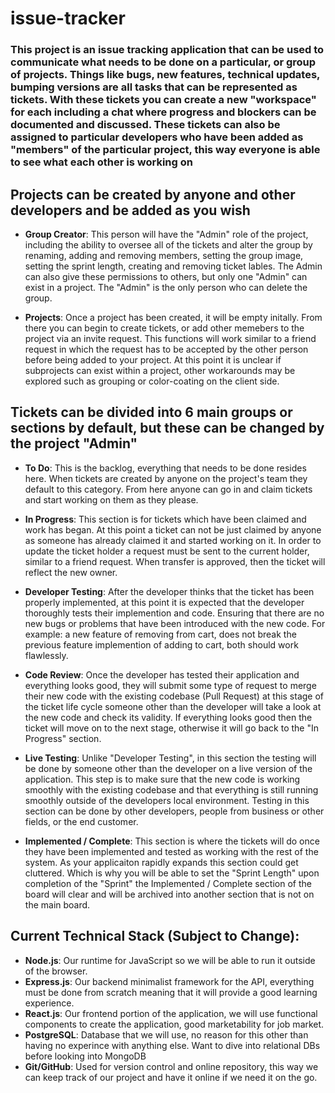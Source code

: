 # issue-tracker

### This project is an issue tracking application that can be used to communicate what needs to be done on a particular, or group of projects. Things like bugs, new features, technical updates, bumping versions are all tasks that can be represented as tickets. With these tickets you can create a new "workspace" for each including a chat where progress and blockers can be documented and discussed. These tickets can also be assigned to particular developers who have been added as "members" of the particular project, this way everyone is able to see what each other is working on

## Projects can be created by anyone and other developers and be added as you wish

- **Group Creator**: This person will have the "Admin" role of the project, including the ability to oversee all of the tickets and alter the group by renaming, adding and removing members, setting the group image, setting the sprint length, creating and removing ticket lables. The Admin can also give these permissions to others, but only one "Admin" can exist in a project. The "Admin" is the only person who can delete the group.

- **Projects**: Once a project has been created, it will be empty initally. From there you can begin to create tickets, or add other memebers to the project via an invite request. This functions will work similar to a friend request in which the request has to be accepted by the other person before being added to your project. At this point it is unclear if subprojects can exist within a project, other workarounds may be explored such as grouping or color-coating on the client side.

## Tickets can be divided into 6 main groups or sections by default, but these can be changed by the project "Admin"

- **To Do**: This is the backlog, everything that needs to be done resides here. When tickets are created by anyone on the project's team they default to this category. From here anyone can go in and claim tickets and start working on them as they please.

- **In Progress**: This section is for tickets which have been claimed and work has began. At this point a ticket can not be just claimed by anyone as someone has already claimed it and started working on it. In order to update the ticket holder a request must be sent to the current holder, similar to a friend request. When transfer is approved, then the ticket will reflect the new owner.

- **Developer Testing**: After the developer thinks that the ticket has been properly implemented, at this point it is expected that the developer thoroughly tests their implemention and code. Ensuring that there are no new bugs or problems that have been introduced with the new code. For example: a new feature of removing from cart, does not break the previous feature implemention of adding to cart, both should work flawlessly.

- **Code Review**: Once the developer has tested their application and everything looks good, they will submit some type of request to merge their new code with the existing codebase (Pull Request) at this stage of the ticket life cycle someone other than the developer will take a look at the new code and check its validity. If everything looks good then the ticket will move on to the next stage, otherwise it will go back to the "In Progress" section.

- **Live Testing**: Unlike "Developer Testing", in this section the testing will be done by someone other than the developer on a live version of the application. This step is to make sure that the new code is working smoothly with the existing codebase and that everything is still running smoothly outside of the developers local environment. Testing in this section can be done by other developers, people from business or other fields, or the end customer.

- **Implemented / Complete**: This section is where the tickets will do once they have been implemented and tested as working with the rest of the system. As your applicaiton rapidly expands this section could get cluttered. Which is why you will be able to set the "Sprint Length" upon completion of the "Sprint" the Implemented / Complete section of the board will clear and will be archived into another section that is not on the main board.

## Current Technical Stack (Subject to Change):

- **Node.js**: Our runtime for JavaScript so we will be able to run it outside of the browser.
- **Express.js**: Our backend minimalist framework for the API, everything must be done from scratch meaning that it will provide a good learning experience.
- **React.js**: Our frontend portion of the application, we will use functional components to create the application, good marketability for job market.
- **PostgreSQL**: Database that we will use, no reason for this other than having no experince with anything else. Want to dive into relational DBs before looking into MongoDB
- **Git/GitHub**: Used for version control and online repository, this way we can keep track of our project and have it online if we need it on the go.
